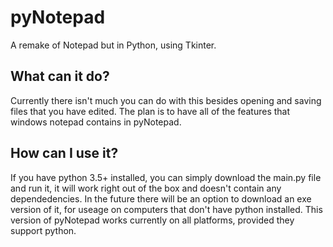 # pyNotepad
A remake of Notepad but in Python, using Tkinter.

## What can it do?
Currently there isn't much you can do with this besides opening and saving files that you have edited.
The plan is to have all of the features that windows notepad contains in pyNotepad.

## How can I use it?
If you have python 3.5+ installed, you can simply download the main.py file and run it, it will work right out of the box and doesn't contain any dependedencies. 
In the future there will be an option to download an exe version of it, for useage on computers that don't have python installed.
This version of pyNotepad works currently on all platforms, provided they support python.
